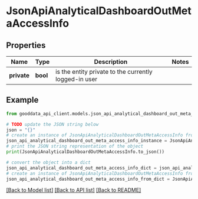 # JsonApiAnalyticalDashboardOutMetaAccessInfo


## Properties

Name | Type | Description | Notes
------------ | ------------- | ------------- | -------------
**private** | **bool** | is the entity private to the currently logged-in user | 

## Example

```python
from gooddata_api_client.models.json_api_analytical_dashboard_out_meta_access_info import JsonApiAnalyticalDashboardOutMetaAccessInfo

# TODO update the JSON string below
json = "{}"
# create an instance of JsonApiAnalyticalDashboardOutMetaAccessInfo from a JSON string
json_api_analytical_dashboard_out_meta_access_info_instance = JsonApiAnalyticalDashboardOutMetaAccessInfo.from_json(json)
# print the JSON string representation of the object
print(JsonApiAnalyticalDashboardOutMetaAccessInfo.to_json())

# convert the object into a dict
json_api_analytical_dashboard_out_meta_access_info_dict = json_api_analytical_dashboard_out_meta_access_info_instance.to_dict()
# create an instance of JsonApiAnalyticalDashboardOutMetaAccessInfo from a dict
json_api_analytical_dashboard_out_meta_access_info_from_dict = JsonApiAnalyticalDashboardOutMetaAccessInfo.from_dict(json_api_analytical_dashboard_out_meta_access_info_dict)
```
[[Back to Model list]](../README.md#documentation-for-models) [[Back to API list]](../README.md#documentation-for-api-endpoints) [[Back to README]](../README.md)


